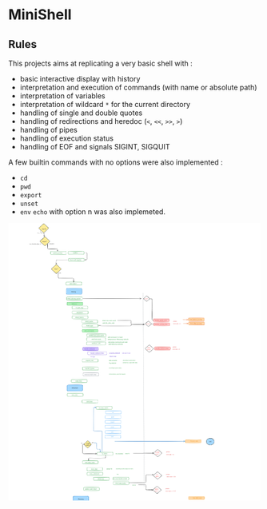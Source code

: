 # MiniShell

## Rules

This projects aims at replicating a very basic shell with :
- basic interactive display with history
- interpretation and execution of commands (with name or absolute path)
- interpretation of variables
- interpretation of wildcard `*` for the current directory
- handling of single and double quotes
- handling of redirections and heredoc (`<`, `<<`, `>>`, `>`)
- handling of pipes
- handling of execution status
- handling of EOF and signals SIGINT, SIGQUIT

A few builtin commands with no options were also implemented :
- `cd`
- `pwd`
- `export`
- `unset`
- `env`
`echo` with option n was also implemeted.


![overview](minishell.png)
